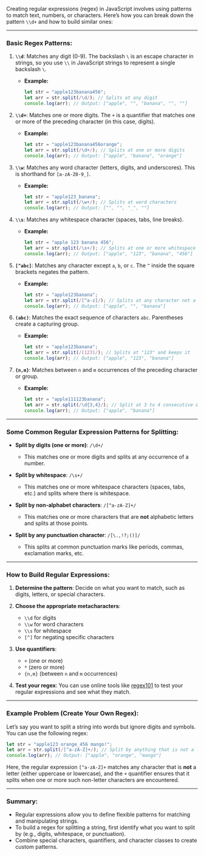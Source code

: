 Creating regular expressions (regex) in JavaScript involves using patterns to match text, numbers, or characters. Here’s how you can break down the pattern `\\d+` and how to build similar ones:

---

### **Basic Regex Patterns:**

1. **`\\d`**: Matches any digit (0-9). The backslash `\` is an escape character in strings, so you use `\\` in JavaScript strings to represent a single backslash `\`.

   - **Example:**
     ```javascript
     let str = "apple123banana456";
     let arr = str.split(/\d/); // Splits at any digit
     console.log(arr); // Output: ["apple", "", "banana", "", ""]
     ```

2. **`\\d+`**: Matches one or more digits. The `+` is a quantifier that matches one or more of the preceding character (in this case, digits).

   - **Example:**
     ```javascript
     let str = "apple123banana456orange";
     let arr = str.split(/\d+/); // Splits at one or more digits
     console.log(arr); // Output: ["apple", "banana", "orange"]
     ```

3. **`\\w`**: Matches any word character (letters, digits, and underscores). This is shorthand for `[a-zA-Z0-9_]`.

   - **Example:**
     ```javascript
     let str = "apple123_banana";
     let arr = str.split(/\w+/); // Splits at word characters
     console.log(arr); // Output: ["", "", "_", ""]
     ```

4. **`\\s`**: Matches any whitespace character (spaces, tabs, line breaks).

   - **Example:**
     ```javascript
     let str = "apple 123 banana 456";
     let arr = str.split(/\s+/); // Splits at one or more whitespace characters
     console.log(arr); // Output: ["apple", "123", "banana", "456"]
     ```

5. **`[^abc]`**: Matches any character except `a`, `b`, or `c`. The `^` inside the square brackets negates the pattern.

   - **Example:**
     ```javascript
     let str = "apple123banana";
     let arr = str.split(/[^a-z]/); // Splits at any character not a lowercase letter
     console.log(arr); // Output: ["apple", "", "banana"]
     ```

6. **`(abc)`**: Matches the exact sequence of characters `abc`. Parentheses create a capturing group.

   - **Example:**
     ```javascript
     let str = "apple123banana";
     let arr = str.split(/(123)/); // Splits at "123" and keeps it
     console.log(arr); // Output: ["apple", "123", "banana"]
     ```

7. **`{n,m}`**: Matches between `n` and `m` occurrences of the preceding character or group.

   - **Example:**
     ```javascript
     let str = "apple111123banana";
     let arr = str.split(/\d{3,4}/); // Split at 3 to 4 consecutive digits
     console.log(arr); // Output: ["apple", "banana"]
     ```

---

### **Some Common Regular Expression Patterns for Splitting:**

- **Split by digits (one or more)**: `/\d+/`
  - This matches one or more digits and splits at any occurrence of a number.
  
- **Split by whitespace**: `/\s+/`
  - This matches one or more whitespace characters (spaces, tabs, etc.) and splits where there is whitespace.
  
- **Split by non-alphabet characters**: `/[^a-zA-Z]+/`
  - This matches one or more characters that are **not** alphabetic letters and splits at those points.

- **Split by any punctuation character**: `/[\.,!?;()]/`
  - This splits at common punctuation marks like periods, commas, exclamation marks, etc.

---

### **How to Build Regular Expressions:**

1. **Determine the pattern**: Decide on what you want to match, such as digits, letters, or special characters.
   
2. **Choose the appropriate metacharacters**:
   - `\\d` for digits
   - `\\w` for word characters
   - `\\s` for whitespace
   - `[^]` for negating specific characters

3. **Use quantifiers**:
   - `+` (one or more)
   - `*` (zero or more)
   - `{n,m}` (between `n` and `m` occurrences)

4. **Test your regex**: You can use online tools like [regex101](https://regex101.com/) to test your regular expressions and see what they match.

---

### **Example Problem (Create Your Own Regex):**
Let’s say you want to split a string into words but ignore digits and symbols. You can use the following regex:

```javascript
let str = "apple123 orange_456 mango!";
let arr = str.split(/[^a-zA-Z]+/); // Split by anything that is not a letter
console.log(arr); // Output: ["apple", "orange", "mango"]
```

Here, the regular expression `[^a-zA-Z]+` matches any character that is **not** a letter (either uppercase or lowercase), and the `+` quantifier ensures that it splits when one or more such non-letter characters are encountered.

---

### **Summary:**

- Regular expressions allow you to define flexible patterns for matching and manipulating strings.
- To build a regex for splitting a string, first identify what you want to split by (e.g., digits, whitespace, or punctuation).
- Combine special characters, quantifiers, and character classes to create custom patterns.